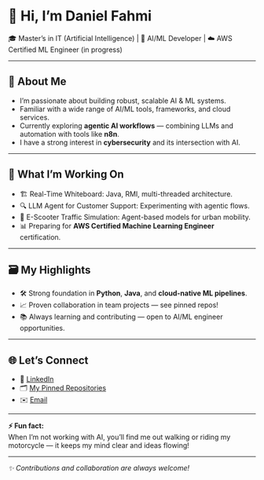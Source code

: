 # 👋 Hi, I’m Daniel Fahmi

🎓 Master’s in IT (Artificial Intelligence) | 🤖 AI/ML Developer | ☁️ AWS Certified ML Engineer (in progress)

---

## 🚀 About Me

- I’m passionate about building robust, scalable AI & ML systems.
- Familiar with a wide range of AI/ML tools, frameworks, and cloud services.
- Currently exploring **agentic AI workflows** — combining LLMs and automation with tools like **n8n**.
- I have a strong interest in **cybersecurity** and its intersection with AI.

---

## 🧩 What I’m Working On

- 🏗️ Real-Time Whiteboard: Java, RMI, multi-threaded architecture.
- 🔍 LLM Agent for Customer Support: Experimenting with agentic flows.
- 🚦 E-Scooter Traffic Simulation: Agent-based models for urban mobility.
- 📊 Preparing for **AWS Certified Machine Learning Engineer** certification.

---

## 🗃️ My Highlights

- 🛠️ Strong foundation in **Python**, **Java**, and **cloud-native ML pipelines**.
- 📈 Proven collaboration in team projects — see pinned repos!
- 📚 Always learning and contributing — open to AI/ML engineer opportunities.

---

## 🌐 Let’s Connect

- 💼 [LinkedIn](https://www.linkedin.com/in/danielfahmi/)
- 🗂️ [My Pinned Repositories](https://github.com/dnelfhmi?tab=repositories)
- ✉️ [Email](mailto:dnelfhmi@gmail.com)

---

**⚡ Fun fact:**  
When I’m not working with AI, you’ll find me out walking or riding my motorcycle — it keeps my mind clear and ideas flowing!

---

*✨ Contributions and collaboration are always welcome!*
